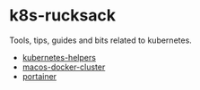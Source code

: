 # k8s-rucksack

Tools, tips, guides and bits related to kubernetes.

- [kubernetes-helpers](kubernetes-helpers)
- [macos-docker-cluster](macos-docker-cluster)
- [portainer](portainer)